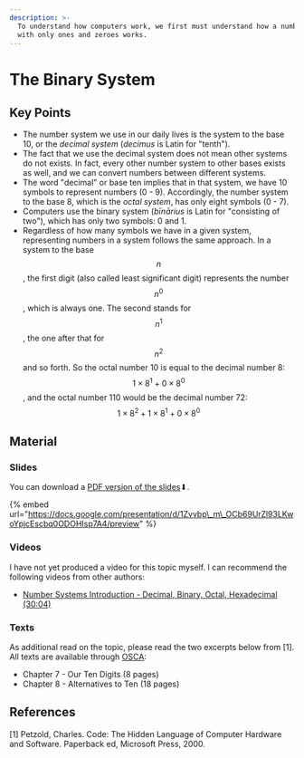 ```yaml
---
description: >-
  To understand how computers work, we first must understand how a number system
  with only ones and zeroes works.
---
```


# The Binary System

## Key Points

* The number system we use in our daily lives is the system to the base 10, or the _decimal system_ \(_decimus_ is Latin for "tenth"\).
* The fact that we use the decimal system does not mean other systems do not exists. In fact, every other number system to other bases exists as well, and we can convert numbers between different systems.
* The word "decimal" or base ten implies that in that system, we have 10 symbols to represent numbers \(0 - 9\). Accordingly, the number system to the base 8, which is the _octal system_, has only eight symbols \(0 - 7\).
* Computers use the binary system \(_bīnārius_ is Latin for "consisting of two"\), which has only two symbols: 0 and 1.
* Regardless of how many symbols we have in a given system, representing numbers in a system follows the same approach. In a system to the base $$n$$, the first digit \(also called least significant digit\) represents the number $$n^0$$, which is always one. The second stands for $$n^1$$, the one after that for $$n^2$$ and so forth. So the octal number 10 is equal to the decimal number 8: $$1 \times 8^1 + 0 \times 8^0$$, and the octal number 110 would be the decimal number 72: $$1 \times 8^2 + 1 \times 8^1 + 0 \times 8^0$$ 

## Material

### Slides

You can download a [PDF version of the slides](https://docs.google.com/presentation/d/1Zvvbp_m_OCb69UrZl93LKwoYpjcEscbq0ODOHIsp7A4/export/pdf)⬇.

{% embed url="https://docs.google.com/presentation/d/1Zvvbp\_m\_OCb69UrZl93LKwoYpjcEscbq0ODOHIsp7A4/preview" %}

### Videos

I have not yet produced a video for this topic myself. I can recommend the following videos from other authors:

* [Number Systems Introduction - Decimal, Binary, Octal, Hexadecimal \(30:04\)](https://www.youtube.com/watch?v=L2zsmYaI5ww)

### Texts

As additional read on the topic, please read the two excerpts below from \[1\]. All texts are available through [OSCA](http://osca.hs-osnabrueck.de/):

* Chapter 7 - Our Ten Digits \(8 pages\)
* Chapter 8 - Alternatives to Ten \(18 pages\)

## References

\[1\]  Petzold, Charles. Code: The Hidden Language of Computer Hardware and Software. Paperback ed, Microsoft Press, 2000.

